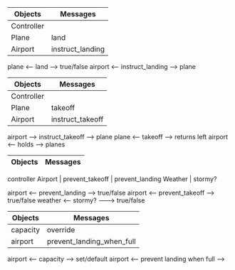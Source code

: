 Objects  | Messages
------------- | -------------
Controller |
Plane | land
Airport | instruct_landing

plane <-- land --> true/false
airport <-- instruct_landing --> plane  

Objects  | Messages
------------- | -------------
Controller|
Plane   | takeoff
Airport | instruct_takeoff

airport --> instruct_takeoff --> plane
plane <-- takeoff --> returns left
airport <-- holds --> planes

Objects  | Messages
------------- | -------------
controller
Airport   | prevent_takeoff
 | prevent_landing
Weather | stormy?

airport <-- prevent_landing --> true/false
airport <-- prevent_takeoff --> true/false
weather <-- stormy? ---> true/false

Objects  | Messages
------------- | -------------
capacity | override
airport | prevent_landing_when_full

airport <-- capacity --> set/default
airport <-- prevent landing when full -->
